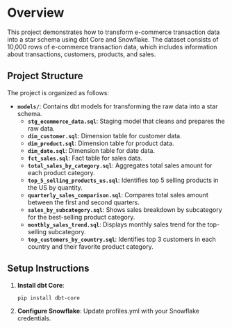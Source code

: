 # Overview

This project demonstrates how to transform e-commerce transaction data into a star schema using dbt Core and Snowflake. The dataset consists of 10,000 rows of e-commerce transaction data, which includes information about transactions, customers, products, and sales.

## Project Structure

The project is organized as follows:

- **`models/`**: Contains dbt models for transforming the raw data into a star schema.
  - **`stg_ecommerce_data.sql`**: Staging model that cleans and prepares the raw data.
  - **`dim_customer.sql`**: Dimension table for customer data.
  - **`dim_product.sql`**: Dimension table for product data.
  - **`dim_date.sql`**: Dimension table for date data.
  - **`fct_sales.sql`**: Fact table for sales data.
  - **`total_sales_by_category.sql`**: Aggregates total sales amount for each product category.
  - **`top_5_selling_products_us.sql`**: Identifies top 5 selling products in the US by quantity.
  - **`quarterly_sales_comparison.sql`**: Compares total sales amount between the first and second quarters.
  - **`sales_by_subcategory.sql`**: Shows sales breakdown by subcategory for the best-selling product category.
  - **`monthly_sales_trend.sql`**: Displays monthly sales trend for the top-selling subcategory.
  - **`top_customers_by_country.sql`**: Identifies top 3 customers in each country and their favorite product category.
 
## Setup Instructions

1. **Install dbt Core**:
   ```bash
   pip install dbt-core
2. **Configure Snowflake**:
Update profiles.yml with your Snowflake credentials.

